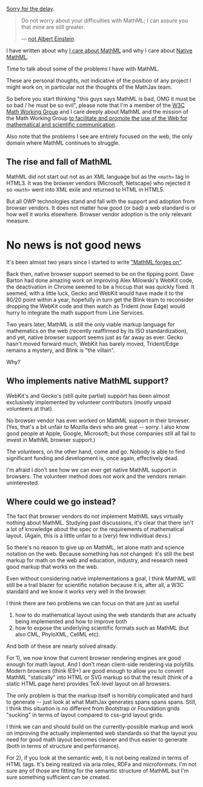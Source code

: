 [Sorry for the delay](/0169).


> Do not worry about your difficulties with MathML; I can assure you that mine are still greater.
>
> — [not Albert Einstein](http://en.wikiquote.org/wiki/Albert_Einstein#1940s).

I have written about why [I care about MathML](http://www.peterkrautzberger.org/0175/) and why I care about [Native MathML](http://www.peterkrautzberger.org/0176/).

Time to talk about some of the problems I have with MathML.

These are personal thoughts, not indicative of the position of any project I might work on, in particular not the thoughts of the MathJax team.

So before you start thinking "this guys says MathML is bad, OMG it must be so bad / he must be so evil", please note that I'm a member of the [W3C Math Working Group](http://www.w3.org/Math/) and I care deeply about MathML and the mission of the Math Working Group [to facilitate and promote the use of the Web for mathematical and scientific communication](http://www.w3.org/Math/Documents/Charter2006.html).

Also note that the problems I see are entirely focused on the web, the only domain where MathML continues to struggle.

## The rise and fall of MathML

MathML did not start out not as an XML language but as the `<math>` tag in HTML3. It was the browser vendors (Microsoft, Netscape) who rejected it so `<math>` went into XML exile and returned to HTML in HTML5.

But all OWP technologies stand and fall with the support and adoption from browser vendors. It does not matter how good (or bad) a web standard is or how well it works elsewhere. Browser vendor adoption is the only relevant measure.

# No news is not good news

It's been almost two years since I started to write ["MathML forges on"](http://radar.oreilly.com/2013/11/mathml-forges-on.html).

Back then, native browser support seemed to be on the tipping point. Dave Barton had done amazing work on improving Alex Milowski's WebKit code, the deactivation in Chrome seemed to be a hiccup that was quickly fixed. It seemed, with a little luck, Gecko and WebKit would have made it to the 80/20 point within a year, hopefully in turn get the Blink team to reconsider dropping the WebKit code and then watch as Trident (now Edge) would hurry to integrate the math support from Line Services.

Two years later, MathML is still the only viable markup language for mathematics on the web (recently reaffirmed by its ISO standardization), and yet, native browser support seems just as far away as ever. Gecko hasn't moved forward much, WebKit has barely moved, Trident/Edge remains a mystery, and Blink is "the villain".

Why?

## Who implements native MathML support?

WebKit's and Gecko's (still quite partial) support has been almost exclusively implemented by volunteer contributors (mostly unpaid volunteers at that).

No browser vendor has ever worked on MathML support in their browser. (Yes, that's a bit unfair to Mozilla devs who are great -- sorry. I also know good people at Apple, Google, Microsoft; but those companies still all fail to invest in MathML browser support.)

The volunteers, on the other hand, come and go. Nobody is able to find significant funding and development is, once again, effectively dead.

I'm afraid I don't see how we can ever get native MathML support in browsers. The volunteer method does not work and the vendors remain uninterested.

## Where could we go instead?

The fact that browser vendors do not implement MathML says virtually nothing about MathML. Studying past discussions, it's clear that there isn't a lot of knowledge about the spec or the requirements of mathematical layout. (Again, this is a little unfair to a (very) few individual devs.)

So there's no reason to give up on MathML, let alone math and science notation on the web. Because something has not changed: it's still the best markup for math on the web and education, industry, and research need good markup that works on the web.

Even without considering native implementations a goal, I think MathML will still be a trail blazer for scientific notation because it is, after all, a W3C standard and we know it works very well in the browser.

I think there are two problems we can focus on that are just as useful

1) how to do mathematical layout using the web standards that are actually being implemented and how to improve both
2) how to expose the underlying scientific formats such as MathML (but also CML, PhyloXML, CellML etc).

And both of these are nearly solved already.

For 1), we now know that current browser rendering engines are good enough for math layout. And I don't mean client-side rendering via polyfills. Modern browsers (think IE9+) are good enough to allow you to convert MathML "statically" into HTML or SVG markup so that the result (think of a static HTML page here) provides TeX-level layout on all browsers.

The only problem is that the markup itself is horribly complicated and hard to generate -- just look at what MathJax generates spans spans spans. Still, I think this situation is no different from Bootstrap or Foundation grids "sucking" in terms of layout compared to css-grid layout grids.

I think we can and should build on the currently-possible markup  and work on improving the actually implemented web standards so that the layout you need for good math layout becomes cleaner and thus easier to generate (both in terms of structure and performance).

For 2), if you look at the semantic web, it is not being realized in terms of HTML tags. It's being realized via aria roles, RDFa and microformats. I'm not sure any of those are fitting for the semantic structure of MathML but I'm sure something sufficient can be created.
